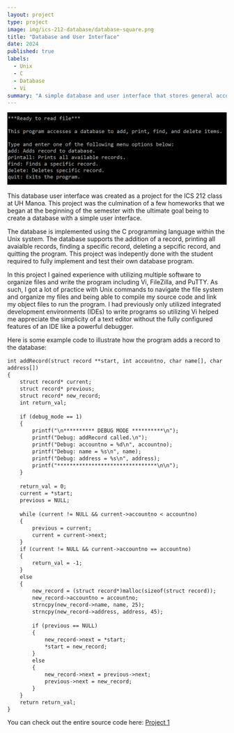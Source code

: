```yaml
---
layout: project
type: project
image: img/ics-212-database/database-square.png
title: "Database and User Interface"
date: 2024
published: true
labels:
  - Unix
  - C
  - Database
  - Vi
summary: "A simple database and user interface that stores general account information such as an account number, name, and address"
---
```


<img class="img-fluid" src="../img/ics-212-database/program-opening.png">

This database user interface was created as a project for the ICS 212 class at UH Manoa. This project was the culmination of a few homeworks that we began at the beginning of the semester with the ultimate goal being to create a database with a simple user interface.

The database is implemented using the C programming language within the Unix system. The database supports the addition of a record, printing all avaialble records, finding a specific record, deleting a sepcific record, and quitting the program. This project was indepently done with the student required to fully implement and test their own database program.

In this project I gained experience with utilizing multiple software to organize files and write the program including Vi, FileZilla, and PuTTY. As such, I got a lot of practice with Unix commands to navigate the file system and organize my files and being able to compile my source code and link my object files to run the program. I had previously only utilized integrated development environments (IDEs) to write programs so utilizing Vi helped me appreciate the simplicity of a text editor without the fully configured features of an IDE like a powerful debugger.

Here is some example code to illustrate how the program adds a record to the database:

```
int addRecord(struct record **start, int accountno, char name[], char address[])
{
    struct record* current;
    struct record* previous;
    struct record* new_record;
    int return_val;

    if (debug_mode == 1)
    {
        printf("\n********** DEBUG MODE **********\n");
        printf("Debug: addRecord called.\n");
        printf("Debug: accountno = %d\n", accountno);
        printf("Debug: name = %s\n", name);
        printf("Debug: address = %s\n", address);
        printf("********************************\n\n");
    }

    return_val = 0;
    current = *start;
    previous = NULL;

    while (current != NULL && current->accountno < accountno)
    {
        previous = current;
        current = current->next;
    }
    if (current != NULL && current->accountno == accountno)
    {
        return_val = -1;
    }
    else
    {
        new_record = (struct record*)malloc(sizeof(struct record));
        new_record->accountno = accountno;
        strncpy(new_record->name, name, 25);
        strncpy(new_record->address, address, 45);

        if (previous == NULL)
        {
            new_record->next = *start;
            *start = new_record;
        }
        else
        {
            new_record->next = previous->next;
            previous->next = new_record;
        }
    }
    return return_val;
}
```
 
You can check out the entire source code here: [Project 1](https://github.com/usradam/ICS-212/tree/main/project1)
